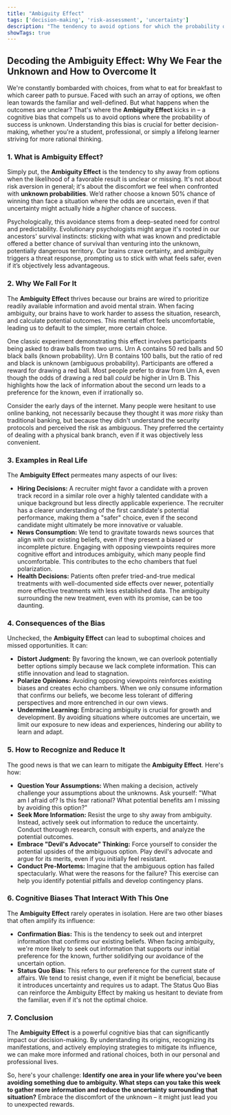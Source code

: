 ```yaml
---
title: "Ambiguity Effect"
tags: ['decision-making', 'risk-assessment', 'uncertainty']
description: "The tendency to avoid options for which the probability of a favorable outcome is unknown."
showTags: true
---
```


## Decoding the Ambiguity Effect: Why We Fear the Unknown and How to Overcome It

We're constantly bombarded with choices, from what to eat for breakfast to which career path to pursue. Faced with such an array of options, we often lean towards the familiar and well-defined. But what happens when the outcomes are unclear? That's where the **Ambiguity Effect** kicks in – a cognitive bias that compels us to avoid options where the probability of success is unknown. Understanding this bias is crucial for better decision-making, whether you're a student, professional, or simply a lifelong learner striving for more rational thinking.

### 1. What is Ambiguity Effect?

Simply put, the **Ambiguity Effect** is the tendency to shy away from options when the likelihood of a favorable result is unclear or missing. It's not about risk aversion in general; it's about the discomfort we feel when confronted with **unknown probabilities**. We’d rather choose a known 50% chance of winning than face a situation where the odds are uncertain, even if that uncertainty might actually hide a *higher* chance of success.

Psychologically, this avoidance stems from a deep-seated need for control and predictability. Evolutionary psychologists might argue it's rooted in our ancestors' survival instincts: sticking with what was known and predictable offered a better chance of survival than venturing into the unknown, potentially dangerous territory. Our brains crave certainty, and ambiguity triggers a threat response, prompting us to stick with what feels safer, even if it’s objectively less advantageous.

### 2. Why We Fall For It

The **Ambiguity Effect** thrives because our brains are wired to prioritize readily available information and avoid mental strain. When facing ambiguity, our brains have to work harder to assess the situation, research, and calculate potential outcomes. This mental effort feels uncomfortable, leading us to default to the simpler, more certain choice.

One classic experiment demonstrating this effect involves participants being asked to draw balls from two urns. Urn A contains 50 red balls and 50 black balls (known probability). Urn B contains 100 balls, but the ratio of red and black is unknown (ambiguous probability). Participants are offered a reward for drawing a red ball. Most people prefer to draw from Urn A, even though the odds of drawing a red ball *could* be higher in Urn B. This highlights how the lack of information about the second urn leads to a preference for the known, even if irrationally so.

Consider the early days of the internet. Many people were hesitant to use online banking, not necessarily because they thought it was *more* risky than traditional banking, but because they didn't understand the security protocols and perceived the risk as ambiguous. They preferred the certainty of dealing with a physical bank branch, even if it was objectively less convenient.

### 3. Examples in Real Life

The **Ambiguity Effect** permeates many aspects of our lives:

*   **Hiring Decisions:** A recruiter might favor a candidate with a proven track record in a similar role over a highly talented candidate with a unique background but less directly applicable experience. The recruiter has a clearer understanding of the first candidate's potential performance, making them a "safer" choice, even if the second candidate might ultimately be more innovative or valuable.
*   **News Consumption:** We tend to gravitate towards news sources that align with our existing beliefs, even if they present a biased or incomplete picture. Engaging with opposing viewpoints requires more cognitive effort and introduces ambiguity, which many people find uncomfortable. This contributes to the echo chambers that fuel polarization.
*   **Health Decisions:** Patients often prefer tried-and-true medical treatments with well-documented side effects over newer, potentially more effective treatments with less established data. The ambiguity surrounding the new treatment, even with its promise, can be too daunting.

### 4. Consequences of the Bias

Unchecked, the **Ambiguity Effect** can lead to suboptimal choices and missed opportunities. It can:

*   **Distort Judgment:** By favoring the known, we can overlook potentially better options simply because we lack complete information. This can stifle innovation and lead to stagnation.
*   **Polarize Opinions:** Avoiding opposing viewpoints reinforces existing biases and creates echo chambers. When we only consume information that confirms our beliefs, we become less tolerant of differing perspectives and more entrenched in our own views.
*   **Undermine Learning:** Embracing ambiguity is crucial for growth and development. By avoiding situations where outcomes are uncertain, we limit our exposure to new ideas and experiences, hindering our ability to learn and adapt.

### 5. How to Recognize and Reduce It

The good news is that we can learn to mitigate the **Ambiguity Effect**. Here's how:

*   **Question Your Assumptions:** When making a decision, actively challenge your assumptions about the unknowns. Ask yourself: "What am I afraid of? Is this fear rational? What potential benefits am I missing by avoiding this option?"
*   **Seek More Information:** Resist the urge to shy away from ambiguity. Instead, actively seek out information to reduce the uncertainty. Conduct thorough research, consult with experts, and analyze the potential outcomes.
*   **Embrace "Devil's Advocate" Thinking:** Force yourself to consider the potential upsides of the ambiguous option. Play devil's advocate and argue for its merits, even if you initially feel resistant.
*   **Conduct Pre-Mortems:** Imagine that the ambiguous option has failed spectacularly. What were the reasons for the failure? This exercise can help you identify potential pitfalls and develop contingency plans.

### 6. Cognitive Biases That Interact With This One

The **Ambiguity Effect** rarely operates in isolation. Here are two other biases that often amplify its influence:

*   **Confirmation Bias:** This is the tendency to seek out and interpret information that confirms our existing beliefs. When facing ambiguity, we're more likely to seek out information that supports our initial preference for the known, further solidifying our avoidance of the uncertain option.
*   **Status Quo Bias:** This refers to our preference for the current state of affairs. We tend to resist change, even if it might be beneficial, because it introduces uncertainty and requires us to adapt. The Status Quo Bias can reinforce the Ambiguity Effect by making us hesitant to deviate from the familiar, even if it's not the optimal choice.

### 7. Conclusion

The **Ambiguity Effect** is a powerful cognitive bias that can significantly impact our decision-making. By understanding its origins, recognizing its manifestations, and actively employing strategies to mitigate its influence, we can make more informed and rational choices, both in our personal and professional lives.

So, here's your challenge: **Identify one area in your life where you've been avoiding something due to ambiguity. What steps can you take this week to gather more information and reduce the uncertainty surrounding that situation?** Embrace the discomfort of the unknown – it might just lead you to unexpected rewards.

